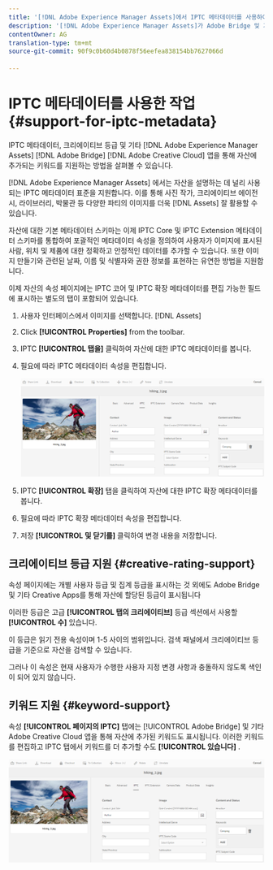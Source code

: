 ```yaml
---
title: '[!DNL Adobe Experience Manager Assets]에서 IPTC 메타데이터를 사용하여 작업할 수 있습니다.'
description: '[!DNL Adobe Experience Manager Assets]가 Adobe Bridge 및 기타 Creative Apps를 통해 자산에 추가된 IPTC 메타데이터, 크리에이티브 등급 및 키워드를 지원하는 방법을 알아봅니다.'
contentOwner: AG
translation-type: tm+mt
source-git-commit: 90f9c0b60d4b0878f56eefea838154bb7627066d

---
```



# IPTC 메타데이터를 사용한 작업 {#support-for-iptc-metadata}

IPTC 메타데이터, 크리에이티브 등급 및 기타 [!DNL Adobe Experience Manager Assets] [!DNL Adobe Bridge] [!DNL Adobe Creative Cloud] 앱을 통해 자산에 추가되는 키워드를 지원하는 방법을 살펴볼 수 있습니다.

[!DNL Adobe Experience Manager Assets] 에서는 자산을 설명하는 데 널리 사용되는 IPTC 메타데이터 표준을 지원합니다. 이를 통해 사진 작가, 크리에이티브 에이전시, 라이브러리, 박물관 등 다양한 파티의 이미지를 더욱 [!DNL Assets] 잘 활용할 수 있습니다.

자산에 대한 기본 메타데이터 스키마는 이제 IPTC Core 및 IPTC Extension 메타데이터 스키마를 통합하여 포괄적인 메타데이터 속성을 정의하여 사용자가 이미지에 표시된 사람, 위치 및 제품에 대한 정확하고 안정적인 데이터를 추가할 수 있습니다. 또한 이미지 만들기와 관련된 날짜, 이름 및 식별자와 권한 정보를 표현하는 유연한 방법을 지원합니다.

이제 자산의 속성 페이지에는 IPTC 코어 및 IPTC 확장 메타데이터를 편집 가능한 필드에 표시하는 별도의 탭이 포함되어 있습니다.

1. 사용자 인터페이스에서 이미지를 선택합니다. [!DNL Assets]
1. Click **[!UICONTROL Properties]** from the toolbar.
1. IPTC **[!UICONTROL 탭을]** 클릭하여 자산에 대한 IPTC 메타데이터를 봅니다.
1. 필요에 따라 IPTC 메타데이터 속성을 편집합니다.

   ![iptc_tab](assets/keywords-in-iptc-tab.png)

1. IPTC **[!UICONTROL 확장]** 탭을 클릭하여 자산에 대한 IPTC 확장 메타데이터를 봅니다.
1. 필요에 따라 IPTC 확장 메타데이터 속성을 편집합니다.
1. 저장 **[!UICONTROL 및 닫기를]** 클릭하여 변경 내용을 저장합니다.

## 크리에이티브 등급 지원 {#creative-rating-support}

속성 페이지에는 개별 사용자 등급 및 집계 등급을 표시하는 것 외에도 Adobe Bridge 및 기타 Creative Apps를 통해 자산에 할당된 등급이 표시됩니다

이러한 등급은 고급 **[!UICONTROL 탭의 크리에이티브]** 등급 섹션에서 사용할 **[!UICONTROL 수]** 있습니다.

이 등급은 읽기 전용 속성이며 1-5 사이의 범위입니다. 검색 패널에서 크리에이티브 등급을 기준으로 자산을 검색할 수 있습니다.

그러나 이 속성은 현재 사용자가 수행한 사용자 지정 변경 사항과 충돌하지 않도록 색인이 되어 있지 않습니다.

## 키워드 지원 {#keyword-support}

속성 **[!UICONTROL 페이지의 IPTC]** 탭에는 [!UICONTROL Adobe Bridge] 및 기타 Adobe Creative Cloud 앱을 통해 자산에 추가된 키워드도 표시됩니다. 이러한 키워드를 편집하고 IPTC 탭에서 키워드를 더 추가할 수도 **[!UICONTROL 있습니다]** .

![keywords](assets/keywords-in-iptc-tab.png)
